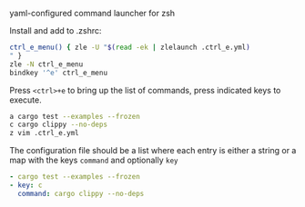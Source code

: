 yaml-configured command launcher for zsh

Install and add to .zshrc:

```bash
ctrl_e_menu() { zle -U "$(read -ek | zlelaunch .ctrl_e.yml)
" }
zle -N ctrl_e_menu
bindkey '^e' ctrl_e_menu
```

Press `<ctrl>+e` to bring up the list of commands, press indicated keys to execute.

```bash
a cargo test --examples --frozen
c cargo clippy --no-deps
z vim .ctrl_e.yml
```

The configuration file should be a list where each entry is either a string or a map
with the keys `command` and optionally `key`

```yaml
- cargo test --examples --frozen
- key: c
  command: cargo clippy --no-deps
 ```
